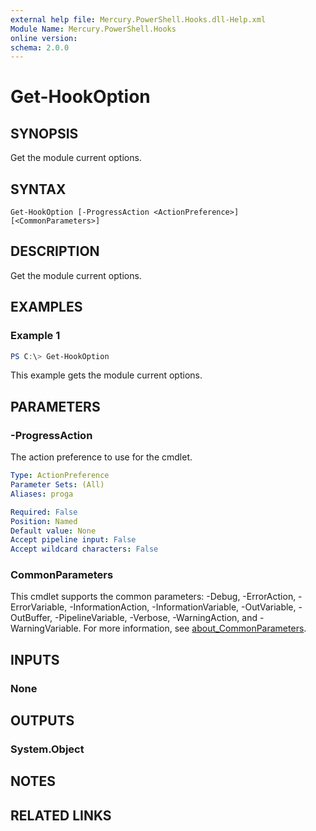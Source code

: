 ```yaml
---
external help file: Mercury.PowerShell.Hooks.dll-Help.xml
Module Name: Mercury.PowerShell.Hooks
online version:
schema: 2.0.0
---
```


# Get-HookOption

## SYNOPSIS

Get the module current options.

## SYNTAX

```
Get-HookOption [-ProgressAction <ActionPreference>] [<CommonParameters>]
```

## DESCRIPTION

Get the module current options.

## EXAMPLES

### Example 1

```powershell
PS C:\> Get-HookOption
```

This example gets the module current options.

## PARAMETERS

### -ProgressAction

The action preference to use for the cmdlet.

```yaml
Type: ActionPreference
Parameter Sets: (All)
Aliases: proga

Required: False
Position: Named
Default value: None
Accept pipeline input: False
Accept wildcard characters: False
```

### CommonParameters

This cmdlet supports the common parameters: -Debug, -ErrorAction, -ErrorVariable, -InformationAction, -InformationVariable, -OutVariable, -OutBuffer, -PipelineVariable, -Verbose, -WarningAction, and -WarningVariable. For more information, see [about_CommonParameters](http://go.microsoft.com/fwlink/?LinkID=113216).

## INPUTS

### None

## OUTPUTS

### System.Object

## NOTES

## RELATED LINKS
